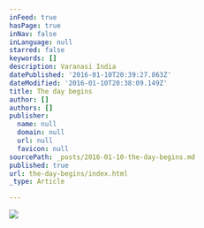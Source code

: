 ```yaml
---
inFeed: true
hasPage: true
inNav: false
inLanguage: null
starred: false
keywords: []
description: Varanasi India
datePublished: '2016-01-10T20:39:27.863Z'
dateModified: '2016-01-10T20:38:09.149Z'
title: The day begins
author: []
authors: []
publisher:
  name: null
  domain: null
  url: null
  favicon: null
sourcePath: _posts/2016-01-10-the-day-begins.md
published: true
url: the-day-begins/index.html
_type: Article

---
```

![](https://the-grid-user-content.s3-us-west-2.amazonaws.com/265cafcf-d38d-4364-b1c3-8b9c07064811.jpg)